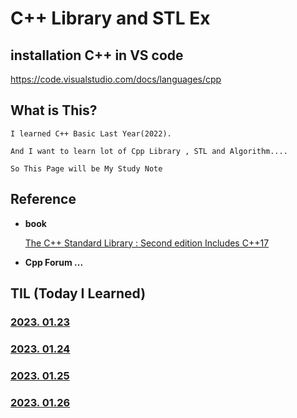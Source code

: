 # C++ Library and STL Ex

## installation C++ in VS code

https://code.visualstudio.com/docs/languages/cpp

## What is This?

    I learned C++ Basic Last Year(2022).

    And I want to learn lot of Cpp Library , STL and Algorithm....

    So This Page will be My Study Note


## Reference

- **book** 

    [The C++ Standard Library : Second edition Includes C++17](https://www.modernescpp.com/index.php/the-c-standard-library-second-edition-includes-c-17)

- **Cpp Forum ...**

## TIL (Today I Learned)

### [2023. 01.23](https://velog.io/@jinhuyk/TIL-20230123)
### [2023. 01.24](https://velog.io/@jinhuyk/TIL-2023.01.24)
### [2023. 01.25](https://velog.io/@jinhuyk/TIL-20230125)
### [2023. 01.26](https://velog.io/@jinhuyk/TIL-20230126)
